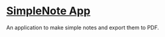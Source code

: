 # [SimpleNote App](https://userr23.github.io/simplenote-app/)

An application to make simple notes and export them to PDF.


